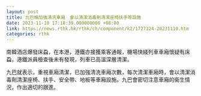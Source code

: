 ```yaml
---
layout: post
title: 九巴稱加強清洗車廂　會以清潔消毒劑清潔座椅扶手等設施
date: 2023-11-10 17:18:39.000000000 +08:00
link: https://news.rthk.hk/rthk/ch/component/k2/1727324-20231110.htm
categories: rthk
---
```


南韓酒店爆發床蝨，在本港，港鐵亦接獲乘客通報，機場快綫列車車廂懷疑有床蝨，港鐵派員檢查後未有發現，列車已高溫深層清潔。

九巴就表示，重視車廂清潔，已加強清洗車廂次數，每次清潔車廂時，會以清潔消毒劑清潔座椅、扶手、安全帶、地板等車廂設施。九巴會密切注意車廂的衞生情況，作出適切的跟進。
